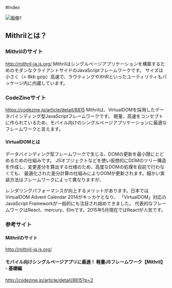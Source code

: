 #Index

![画像1](https://github.com/Siguuuurd/GithubMemo/blob/master/images/usagi.jpg "画像")


## Mithrilとは？

### Mithrilのサイト
http://mithril-ja.js.org/
Mithrilはシングルページアプリケーションを構築するためのモダンなクライアントサイドのJavaScriptフレームワークです。
サイズは小さく（< 8kb gzip）高速で、ラウティングやXHRといったユーティリティもパッケージ内に内蔵しています。


### CodeZineサイト
https://codezine.jp/article/detail/8815
Mithrilは、VirtualDOMを採用したデータバインディング型JavaScriptフレームワークです。
軽量、高速をコンセプトに作られているため、モバイル向けのシングルページアプリケーションに最適なフレームワークと言えます。


#### VirtualDOMとは 
データバインディング型フレームワークで生じる、DOMの更新を最小限にとどめるための仕組みです。
JSオブジェクトなどを使い仮想的にDOMのツリー構造を作成し、変更差分を算出する仕様のため、高度なDOMの処理を自前で行わなくても、
最適化された差分計算の仕組みによりDOMが更新されます。細かい実装方法はフレームワークによって異なりますが、


レンダリングパフォーマンスが向上するメリットがあります。日本ではVirtualDOM Advent Calendar 2014がキッカケとなり、
「VirtualDOM」対応のJavaScript Frameworkが一般的にも注目され始めてきました。
代表的なフレームワークはReact、mercury、Elmです。2015年5月現在ではReactが人気です。



### 参考サイト
#### Mithrilのサイト
http://mithril-ja.js.org/
#### モバイル向けシングルページアプリに最適！ 軽量JSフレームワーク【Mithril】 - 基礎編
http://codezine.jp/article/detail/8815?p=2
